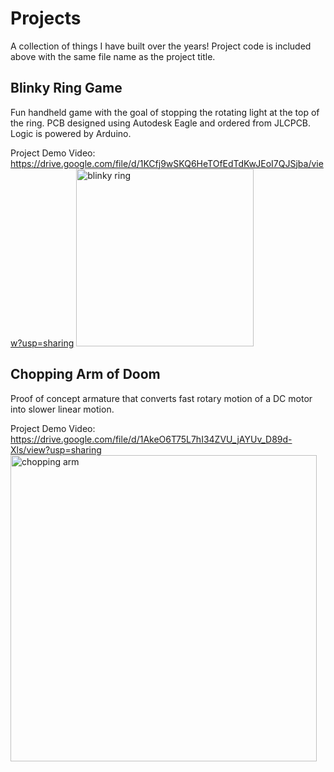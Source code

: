 # Projects
A collection of things I have built over the years! Project code is included above with the same file name as the project title.

## Blinky Ring Game
Fun handheld game with the goal of stopping the rotating light at the top of the ring. PCB designed using Autodesk Eagle and ordered from JLCPCB. Logic is powered by Arduino.

Project Demo Video: https://drive.google.com/file/d/1KCfj9wSKQ6HeTOfEdTdKwJEoI7QJSjba/view?usp=sharing
<img width="284" alt="blinky ring" src="https://user-images.githubusercontent.com/53913125/178170458-9f61d548-390b-426e-92a7-8513885b45a0.PNG">

## Chopping Arm of Doom
Proof of concept armature that converts fast rotary motion of a DC motor into slower linear motion.

Project Demo Video: https://drive.google.com/file/d/1AkeO6T75L7hI34ZVU_jAYUv_D89d-Xls/view?usp=sharing
<img width="490" alt="chopping arm" src="https://user-images.githubusercontent.com/53913125/178171226-d397e813-a09a-4e64-b031-42acd8564302.PNG">


